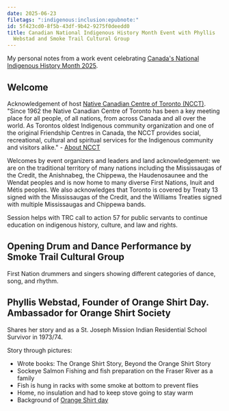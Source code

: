 ```yaml
---
date: 2025-06-23
filetags: ":indigenous:inclusion:epubnote:"
id: 5f423cd0-8f5b-43df-9b42-9275f0deedd0
title: Canadian National Indigenous History Month Event with Phyllis
  Webstad and Smoke Trail Cultural Group
---
```


My personal notes from a work event celebrating [Canada's National
Indigenous History Month
2025](https://www.rcaanc-cirnac.gc.ca/eng/1466616436543/1534874922512).

## Welcome

Acknowledgement of host [Native Canadian Centre of Toronto
(NCCT)](https://www.ncct.on.ca/). "Since 1962 the Native Canadian Centre
of Toronto has been a key meeting place for all people, of all nations,
from across Canada and all over the world. As Torontos oldest Indigenous
community organization and one of the original Friendship Centres in
Canada, the NCCT provides social, recreational, cultural and spiritual
services for the Indigenous community and visitors alike." - [About
NCCT](https://www.ncct.on.ca/about-us)

Welcomes by event organizers and leaders and land acknowledgement: we
are on the traditional territory of many nations including the
Mississaugas of the Credit, the Anishnabeg, the Chippewa, the
Haudenosaunee and the Wendat peoples and is now home to many diverse
First Nations, Inuit and Métis peoples. We also acknowledges that
Toronto is covered by Treaty 13 signed with the Mississaugas of the
Credit, and the Williams Treaties signed with multiple Mississaugas and
Chippewa bands.

Session helps with TRC call to action 57 for public servants to continue
education on indigenous history, culture, and law and rights.

## Opening Drum and Dance Performance by Smoke Trail Cultural Group

First Nation drummers and singers showing different categories of dance,
song, and rhythm.

## Phyllis Webstad, Founder of Orange Shirt Day. Ambassador for Orange Shirt Society

Shares her story and as a St. Joseph Mission Indian Residential School
Survivor in 1973/74.

Story through pictures:

- Wrote books: The Orange Shirt Story, Beyond the Orange Shirt Story
- Sockeye Salmon Fishing and fish preparation on the Fraser River as a
  family
- Fish is hung in racks with some smoke at bottom to prevent flies
- Home, no insulation and had to keep stove going to stay warm
- Background of [Orange Shirt day](https://orangeshirtday.md/)
